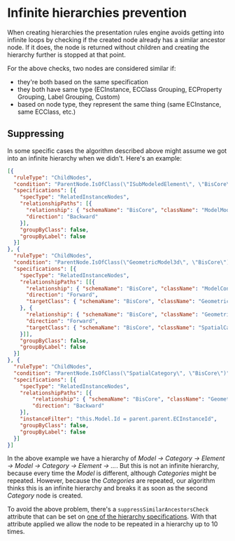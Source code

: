 # Infinite hierarchies prevention

When creating hierarchies the presentation rules engine avoids getting into infinite loops by checking if the created node already has a similar ancestor node. If it does, the node is returned without children and creating the hierarchy further is stopped at that point.

For the above checks, two nodes are considered similar if:

- they're both based on the same specification
- they both have same type (ECInstance, ECClass Grouping, ECProperty Grouping, Label Grouping, Custom)
- based on node type, they represent the same thing (same ECInstance, same ECClass, etc.)

## Suppressing

In some specific cases the algorithm described above might assume we got into an infinite hierarchy when we didn't. Here's an example:

```JSON
[{
  "ruleType": "ChildNodes",
  "condition": "ParentNode.IsOfClass(\"ISubModeledElement\", \"BisCore\")",
  "specifications": [{
    "specType": "RelatedInstanceNodes",
    "relationshipPaths": [{
      "relationship": { "schemaName": "BisCore", "className": "ModelModelsElement" },
      "direction": "Backward"
    }],
    "groupByClass": false,
    "groupByLabel": false
  }]
}, {
  "ruleType": "ChildNodes",
  "condition": "ParentNode.IsOfClass(\"GeometricModel3d\", \"BisCore\")",
  "specifications": [{
    "specType": "RelatedInstanceNodes",
    "relationshipPaths": [[{
      "relationship": { "schemaName": "BisCore", "className": "ModelContainsElements" },
      "direction": "Forward",
      "targetClass": { "schemaName": "BisCore", "className": "GeometricElement3d" }
    }, {
      "relationship": { "schemaName": "BisCore", "className": "GeometricElement3dIsInCategory" },
      "direction": "Forward",
      "targetClass": { "schemaName": "BisCore", "className": "SpatialCategory" }
    }]],
    "groupByClass": false,
    "groupByLabel": false
  }]
}, {
  "ruleType": "ChildNodes",
  "condition": "ParentNode.IsOfClass(\"SpatialCategory\", \"BisCore\")",
  "specifications": [{
    "specType": "RelatedInstanceNodes",
    "relationshipPaths": [{
        "relationship": { "schemaName": "BisCore", "className": "GeometricElement3dIsInCategory" },
        "direction": "Backward"
    }],
    "instanceFilter": "this.Model.Id = parent.parent.ECInstanceId",
    "groupByClass": false,
    "groupByLabel": false
  }]
}]
```

In the above example we have a hierarchy of _Model -> Category -> Element -> Model -> Category -> Element -> ..._. But this is not an infinite hierarchy, because every time the _Model_ is different, although _Categories_ might be repeated. However, because the _Categories_ are repeated, our algorithm thinks this is an infinite hierarchy and breaks it as soon as the second _Category_ node is created.

To avoid the above problem, there's a `suppressSimilarAncestorsCheck` attribute that can be set on [one of the hierarchy specifications](./ChildNodeRule.md#attribute-specifications). With that attribute applied we allow the node to be repeated in a hierarchy up to 10 times.
